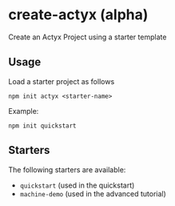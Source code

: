 # create-actyx (alpha)

Create an Actyx Project using a starter template

## Usage

Load a starter project as follows

```shell
npm init actyx <starter-name>
```

Example:

```shell
npm init quickstart
```

## Starters

The following starters are available:

- `quickstart` (used in the quickstart)
- `machine-demo` (used in the advanced tutorial)